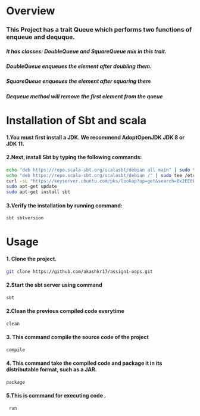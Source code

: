 

# Overview

### This Project has a trait Queue which performs two functions of enqueue and dequque.
##### It has classes: DoubleQueue and SquareQueue mix in this trait.
##### DoubleQueue enqueues the element after doubling them.
##### SquareQueue enqueues the element after squaring them
##### Dequeue method will remove the first element from the queue


# Installation of Sbt and scala
#### 1.You must first install a JDK. We recommend AdoptOpenJDK JDK 8 or JDK 11.

#### 2.Next, install Sbt by typing the following commands:

```bash
echo "deb https://repo.scala-sbt.org/scalasbt/debian all main" | sudo tee /etc/apt/sources.list.d/sbt.list
echo "deb https://repo.scala-sbt.org/scalasbt/debian /" | sudo tee /etc/apt/sources.list.d/sbt_old.list
curl -sL "https://keyserver.ubuntu.com/pks/lookup?op=get&search=0x2EE0EA64E40A89B84B2DF73499E82A75642AC823" | sudo apt-key add
sudo apt-get update
sudo apt-get install sbt
```
#### 3.Verify the installation by running command:
```bash
sbt sbtversion
```
# Usage

#### 1. Clone the project.
```bash
git clone https://github.com/akashkr17/assign1-oops.git
```

#### 2.Start the sbt server using command
```bash
sbt
```


#### 2.Clean the previous compiled code everytime
```bash
clean
```
#### 3. This command compile the source code of the project
```bash
compile 
```


#### 4. This command take the compiled code and package it in its distributable format, such as a JAR.
```bash
package
```
#### 5.This is command for executing code .
```bash
 run
